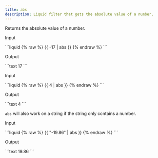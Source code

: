 ```yaml
---
title: abs
description: Liquid filter that gets the absolute value of a number.
---
```


Returns the absolute value of a number.

<p class="code-label">Input</p>
```liquid
{% raw %}
{{ -17 | abs }}
{% endraw %}
```

<p class="code-label">Output</p>
```text
17
```

<p class="code-label">Input</p>
```liquid
{% raw %}
{{ 4 | abs }}
{% endraw %}
```

<p class="code-label">Output</p>
```text
4
```

`abs` will also work on a string if the string only contains a number.

<p class="code-label">Input</p>
```liquid
{% raw %}
{{ "-19.86" | abs }}
{% endraw %}
```

<p class="code-label">Output</p>
```text
19.86
```
